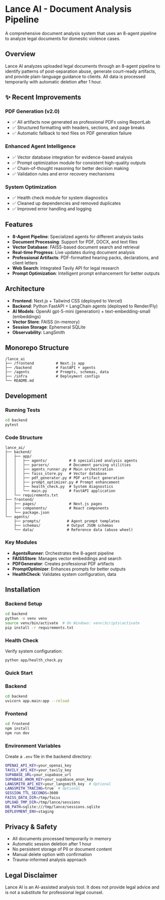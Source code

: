 # Lance AI - Document Analysis Pipeline

A comprehensive document analysis system that uses an 8-agent pipeline to analyze legal documents for domestic violence cases.

## Overview

Lance AI analyzes uploaded legal documents through an 8-agent pipeline to identify patterns of post-separation abuse, generate court-ready artifacts, and provide plain-language guidance to clients. All data is processed temporarily with automatic deletion after 1 hour.

## ✨ Recent Improvements

### PDF Generation (v2.0)
- ✅ All artifacts now generated as professional PDFs using ReportLab
- ✅ Structured formatting with headers, sections, and page breaks
- ✅ Automatic fallback to text files on PDF generation failure

### Enhanced Agent Intelligence
- ✅ Vector database integration for evidence-based analysis
- ✅ Prompt optimization module for consistent high-quality outputs
- ✅ Chain-of-thought reasoning for better decision making
- ✅ Validation rules and error recovery mechanisms

### System Optimization
- ✅ Health check module for system diagnostics
- ✅ Cleaned up dependencies and removed duplicates
- ✅ Improved error handling and logging

## Features

- **8-Agent Pipeline**: Specialized agents for different analysis tasks
- **Document Processing**: Support for PDF, DOCX, and text files
- **Vector Database**: FAISS-based document search and retrieval
- **Real-time Progress**: Live updates during document analysis
- **Professional Artifacts**: PDF-formatted hearing packs, declarations, and client letters
- **Web Search**: Integrated Tavily API for legal research
- **Prompt Optimization**: Intelligent prompt enhancement for better outputs

## Architecture

- **Frontend**: Next.js + Tailwind CSS (deployed to Vercel)
- **Backend**: Python FastAPI + LangChain agents (deployed to Render/Fly)
- **AI Models**: OpenAI gpt-5-mini (generation) + text-embedding-small (embeddings)
- **Vector Store**: FAISS (in-memory)
- **Session Storage**: Ephemeral SQLite
- **Observability**: LangSmith

## Monorepo Structure

```
/lance_ai
├── /frontend          # Next.js app
├── /backend           # FastAPI + agents
├── /agents            # Prompts, schemas, data
├── /infra             # Deployment configs
└── README.md
```

## Development

### Running Tests

```bash
cd backend
pytest
```

### Code Structure

```
lance_ai/
├── backend/
│   ├── app/
│   │   ├── agents/          # 8 specialized analysis agents
│   │   ├── parsers/         # Document parsing utilities
│   │   ├── agents_runner.py # Main orchestration
│   │   ├── faiss_store.py   # Vector database
│   │   ├── pdf_generator.py # PDF artifact generation
│   │   ├── prompt_optimizer.py # Prompt enhancement
│   │   ├── health_check.py  # System diagnostics
│   │   └── main.py          # FastAPI application
│   └── requirements.txt
├── frontend/
│   ├── pages/               # Next.js pages
│   ├── components/          # React components
│   └── package.json
└── agents/
    ├── prompts/            # Agent prompt templates
    ├── schemas/            # Output JSON schemas
    └── data/               # Reference data (abuse wheel)
```

### Key Modules

- **AgentsRunner**: Orchestrates the 8-agent pipeline
- **FAISSStore**: Manages vector embeddings and search
- **PDFGenerator**: Creates professional PDF artifacts
- **PromptOptimizer**: Enhances prompts for better outputs
- **HealthCheck**: Validates system configuration, data

## Installation

### Backend Setup

```bash
cd backend
python -m venv venv
source venv/bin/activate  # On Windows: venv\Scripts\activate
pip install -r requirements.txt
```

### Health Check

Verify system configuration:

```bash
python app/health_check.py
```

### Quick Start

### Backend
```bash
cd backend
uvicorn app.main:app --reload
```

### Frontend
```bash
cd frontend
npm install
npm run dev
```

### Environment Variables

Create a `.env` file in the backend directory:

```bash
OPENAI_API_KEY=your_openai_key
TAVILY_API_KEY=your_tavily_key
SUPABASE_URL=your_supabase_url
SUPABASE_ANON_KEY=your_supabase_anon_key
LANGSMITH_API_KEY=your_langsmith_key  # Optional
LANGSMITH_TRACING=true  # Optional
SESSION_TTL_SECONDS=3600
FAISS_DATA_DIR=/tmp/faiss
UPLOAD_TMP_DIR=/tmp/lance/sessions
DB_PATH=sqlite:///tmp/lance/sessions.sqlite
DEPLOYMENT_ENV=staging
```

## Privacy & Safety

- All documents processed temporarily in memory
- Automatic session deletion after 1 hour
- No persistent storage of PII or document content
- Manual delete option with confirmation
- Trauma-informed analysis approach

## Legal Disclaimer

Lance AI is an AI-assisted analysis tool. It does not provide legal advice and is not a substitute for professional legal counsel.

